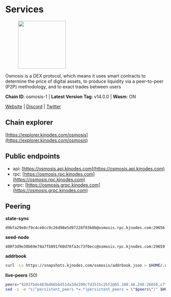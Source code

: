 # Services

<figure><img src="https://raw.githubusercontent.com/kj89/testnet_manuals/main/pingpub/logos/osmosis.png" width="150" alt=""><figcaption></figcaption></figure>

Osmosis is a DEX protocol, which means it uses smart contracts  to determine the price of digital assets, to produce liquidity  via a peer-to-peer (P2P) methodology, and to exact trades between users

**Chain ID**: osmosis-1 | **Latest Version Tag**: v14.0.0 | **Wasm**: ON

[Website](https://osmosis.zone) | [Discord](https://discord.gg/osmosis) | [Twitter](https://twitter.com/osmosiszone)


## Chain explorer
[https://explorer.kjnodes.com/osmosis](https://explorer.kjnodes.com/osmosis)

## Public endpoints

* api: [https://osmosis.api.kjnodes.com](https://osmosis.api.kjnodes.com)
* rpc: [https://osmosis.rpc.kjnodes.com](https://osmosis.rpc.kjnodes.com)
* grpc: [https://osmosis.grpc.kjnodes.com](https://osmosis.grpc.kjnodes.com)

## Peering

**state-sync**

```text
d9bfa29e0cf9c4ce0cc9c26d98e5d97228f93b0b@osmosis.rpc.kjnodes.com:29656
```

**seed-node**

```text
400f3d9e30b69e78a7fb891f60d76fa3c73f0ecc@osmosis.rpc.kjnodes.com:29659
```

**addrbook**
```bash
curl -Ls https://snapshots.kjnodes.com/osmosis/addrbook.json > $HOME/.osmosisd/config/addrbook.json
```

**live-peers** (50)
```bash
peers="9203fbde463bd66bb451da3de390c7d3515c2bf2@65.108.46.248:26656,c7fb97358712f447ca0689e814fe8c965a71b314@65.21.133.114:26656,4e38d3caa1554d7f46a2654fa9997554c13f61f2@95.216.96.61:26656,42f42a4b3527b927d5002d45abd37f66ecdd4861@51.178.74.75:16656,a2024229e2eed1650ba3a3ea9db67fa318dc232e@142.132.199.3:26656,980b15331dece2aa8020c1800b9c00ddb273c872@138.201.32.103:30656,31e7a8b8cc97e85472c609f9d220fdd9536d4f4d@94.130.220.54:26656,7c28e9f02c998d84a4f617c3852b7794dc2883fd@88.99.253.55:26656,b69e57cd6f796ac5d6efb1a834163365c37cbfa8@78.46.69.29:26656,3197daa0ee5245b17a546be032ff0f6814e1d1db@148.251.191.239:26656,173751092c573b78d0dd40677dc7d7f5b546dcfd@94.130.207.9:26656,9b1bfb99d9eb04af32510ed8e3eb83c59448662f@95.214.52.220:26656,fc2ad6fb9f20b4a637e244d92c35362bdb5d96af@100.26.145.135:26656,31d2c86f7957e2db91297e54c3b0456ea06c2250@173.67.177.115:26656,fc590afe489a1b9ca8ff3f2fb396dbc20b1997a4@204.16.244.254:26656,d9bfa29e0cf9c4ce0cc9c26d98e5d97228f93b0b@65.109.88.38:29656,f4b811759e55f665180545ad5e1b42573f660861@135.181.181.251:26656,20913e92e8b9ea2d80ad34edd9b52e97886cf616@54.37.30.181:26656,6b1dd134b30aeaeb2f21f33bd2cd0370a2275501@138.68.6.165:26656,be930386104083882c7e491d60584e15c101c1da@178.128.156.131:26656,406f64a8d601e34d7311fd61ec87b0c7028bd230@138.201.23.39:46656,bfb67b2ae345955d6bc0991450120669c683386e@149.56.25.66:26656,47e4075978458bfc382630b2a46aabbbbf7977b2@143.198.234.114:26656,30e9432879d5b0976b88e52120dc12338e40fc33@65.108.108.176:26656,724cef11bbe866269b3d67f7dd5ea539cc4096bf@198.244.164.186:26656,a5ce326c6a5b78ef57d5121825e041a3cba94146@142.132.202.98:26656,43785e5ffd8783393ea8094f77efcee5bdbcdce3@78.141.244.18:26656,42745690b41f6a7515c4a87d88efda2e82b55b76@78.46.94.183:26656,a6283307952423c1751431c220d11ed36b61ed84@143.110.237.113:26656,e0fbdbdce6ec8797412751edd00fbaf114c42fad@34.220.226.204:26656,407267ac44b20a0a4258d0bbca1c9f657bf88d08@74.118.143.19:26656,1c398af2208984d4e59bc41132e3eac0508abb0f@95.216.76.251:26656,f9bfc7f25f63bd7e392fbe5465126b311465cbce@65.108.78.186:26656,e3cc05de734a9eb3da832cf0236f319a9a4063ba@95.216.101.39:26656,33cf290cc0cfec8c59e6af86f1a5579303d21087@138.68.14.64:26656,c5358545d951ae666c695903036c1e93578951eb@135.181.176.113:26656,e613079d9b1c1c688963215a975cc9b29722f4fb@65.108.238.103:12556,32e9d4a7413dd5393c8be004bee68dea683be839@65.21.227.95:2004,797094953d830f8727f3b5175f2b205df16d5867@45.77.212.231:26656,8500a6a0a7f1a6afc66f5d8956214bfd44ebd30c@65.109.53.142:26856,97e4468ac589eac505a800411c635b14511a61bb@5.9.239.234:26656,2f4c0337b2522034a614a5cb2c61a891fe753c03@5.9.81.187:29656,7de231d5c75feb810a9196fa2a3e83e0576c88a9@212.95.53.152:26656,60a2c89e7253502e93517a026f44a2431cc81230@220.85.113.39:26656,1c02ae0be21e3b08d9beadf91c26aec4193d2659@135.181.22.238:26656,27e14df66c9e4cd6b176b0dca6adfa9b6750f911@5.161.72.103:26656,4124dec2db38c7fd7564c819d7921e8a679af9ce@47.240.17.20:29656,fced2c95050c0d4781b76cd2b0a93efae03cb395@65.108.77.93:26656,7eea530e720ca2e5ae2b4e6324d4f2a6303fc753@157.90.93.137:26656,d87b23a8f9134744f2370b069531fcf62e7721c9@65.109.30.119:26656"
sed -i -e "s|^persistent_peers *=.*|persistent_peers = \"$peers\"|" $HOME/.osmosisd/config/config.toml
```
